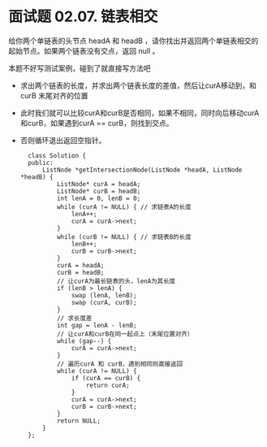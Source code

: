 # 面试题 02.07. 链表相交
给你两个单链表的头节点 headA 和 headB ，请你找出并返回两个单链表相交的起始节点。如果两个链表没有交点，返回 null 。

本题不好写测试案例，碰到了就直接写方法吧

* 求出两个链表的长度，并求出两个链表长度的差值，然后让curA移动到，和curB 末尾对齐的位置
* 此时我们就可以比较curA和curB是否相同，如果不相同，同时向后移动curA和curB，如果遇到curA == curB，则找到交点。
* 否则循环退出返回空指针。

        class Solution {
        public:
            ListNode *getIntersectionNode(ListNode *headA, ListNode *headB) {
                ListNode* curA = headA;
                ListNode* curB = headB;
                int lenA = 0, lenB = 0;
                while (curA != NULL) { // 求链表A的长度
                    lenA++;
                    curA = curA->next;
                }
                while (curB != NULL) { // 求链表B的长度
                    lenB++;
                    curB = curB->next;
                }
                curA = headA;
                curB = headB;
                // 让curA为最长链表的头，lenA为其长度
                if (lenB > lenA) {
                    swap (lenA, lenB);
                    swap (curA, curB);
                }
                // 求长度差
                int gap = lenA - lenB;
                // 让curA和curB在同一起点上（末尾位置对齐）
                while (gap--) {
                    curA = curA->next;
                }
                // 遍历curA 和 curB，遇到相同则直接返回
                while (curA != NULL) {
                    if (curA == curB) {
                        return curA;
                    }
                    curA = curA->next;
                    curB = curB->next;
                }
                return NULL;
            }
        };
